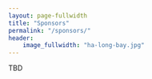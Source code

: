 ```yaml
---
layout: page-fullwidth
title: "Sponsors"
permalink: "/sponsors/"
header:
    image_fullwidth: "ha-long-bay.jpg"
---
```

TBD
